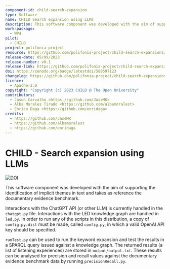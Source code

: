 ```yaml
---
component-id: child-search-expansion
type: Software
name: CHILD Search expansion using LLMs
description: This software component was developed with the aim of supporting the identification of implicit themes in text and takes as reference the documentary evidence benchmark
work-package: 
  - WP4
pilot:
  - CHILD
project: polifonia-project
resource: https://github.com/polifonia-project/child-search-expansions/
release-date: 05/09/2023
release-number: v0.1
release-link: https://github.com/polifonia-project/child-search-expansions/releases/tag/v0.1
doi: https://zenodo.org/badge/latestdoi/588597123
changelog: https://github.com/polifonia-project/child-search-expansions/releases/tag/v0.1
licence:
  - Apache-2.0
copyright: "Copyright (c) 2023 CHILD @ The Open University"
contributors:
  - Jason Carvalho <https://github.com/JaseMK>
  - Alba Morales Tirado <https://github.com/albamoralest>
  - Enrico Daga <https://github.com/enridaga>
credits:
  - https://github.com/JaseMK
  - https://github.com/albamoralest
  - https://github.com/enridaga
---
```


# CHILD - Search expansion using LLMs

[![DOI](https://zenodo.org/badge/DOI/10.5281/zenodo.8322490.svg)](https://doi.org/10.5281/zenodo.8322490)


This software component was developed with the aim of supporting the identification of 
implicit themes in text and takes as reference the documentary evidence benchmark.

Interactions with the ChatGPT API (or other LLM) is currently handled in 
the `chatgpt.py` file. Interactions with the LED knowledge graph are handled in `led.py`. In 
order to run any of the scripts in this distribution, a copy of `config.py.dist` must be 
made, called `config.py`, in which a valid OpenAI API key should be specified.

`runTest.py` can be used to run the keyword expansion and test the results in a SPARQL 
query issued against a knowledge graph. The returned results (a list of 
listening experiences) are stored in `output/output.txt`. These results can 
be analysed for precision and recall values against the documentary evidence benchmark 
data by running `precisionRecall.py`.



